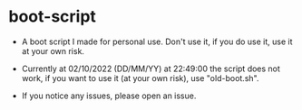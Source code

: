 # boot-script

- A boot script I made for personal use. Don't use it, if you do use it, use it at your own risk.

- Currently at 02/10/2022 (DD/MM/YY) at 22:49:00 the script does not work, if you want to use it (at your own risk), use "old-boot.sh".

- If you notice any issues, please open an issue.
